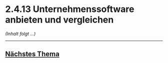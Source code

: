 # 2.4.13 Unternehmenssoftware anbieten und vergleichen

*(Inhalt folgt ...)*


---

## [Nächstes Thema](./2.4.14_Arbeitsplatzcomputer_fuer_den_Einsatz_im_Betrieb_auswaehlen_und_begruenden.md)